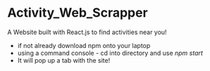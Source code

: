 # Activity_Web_Scrapper
A Website built with React.js to find activities near you!

* if not already download npm onto your laptop
* using a command console - cd into directory and use *npm start*
* It will pop up a tab with the site!
